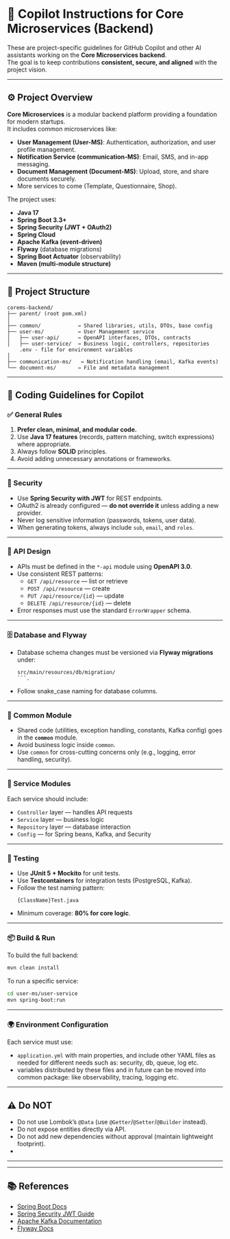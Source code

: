 # 🧠 Copilot Instructions for Core Microservices (Backend)

These are project-specific guidelines for GitHub Copilot and other AI assistants working on the **Core Microservices backend**.  
The goal is to keep contributions **consistent, secure, and aligned** with the project vision.

---

## ⚙️ Project Overview
**Core Microservices** is a modular backend platform providing a foundation for modern startups.  
It includes common microservices like:
- **User Management (User-MS)**: Authentication, authorization, and user profile management.
- **Notification Service (communication-MS)**: Email, SMS, and in-app messaging.
- **Document Management (Document-MS)**: Upload, store, and share documents securely.
- More services to come (Template, Questionnaire, Shop).

The project uses:
- **Java 17**  
- **Spring Boot 3.3+**  
- **Spring Security (JWT + OAuth2)**  
- **Spring Cloud**  
- **Apache Kafka (event-driven)**  
- **Flyway** (database migrations)  
- **Spring Boot Actuator** (observability)  
- **Maven (multi-module structure)**

---

## 🧩 Project Structure

```
corems-backend/
├── parent/ (root pom.xml)
│
├── common/            → Shared libraries, utils, DTOs, base config
├── user-ms/           → User Management service
│   ├── user-api/      → OpenAPI interfaces, DTOs, contracts
│   ├── user-service/  → Business logic, controllers, repositories
    .env - file for environment variables
│
├── communication-ms/   → Notification handling (email, Kafka events)
└── document-ms/       → File and metadata management
```

---

## 🧠 Coding Guidelines for Copilot

### ✅ General Rules
1. **Prefer clean, minimal, and modular code.**
2. Use **Java 17 features** (records, pattern matching, switch expressions) where appropriate.
3. Always follow **SOLID** principles.
4. Avoid adding unnecessary annotations or frameworks.

---

### 🔐 Security
- Use **Spring Security with JWT** for REST endpoints.
- OAuth2 is already configured — **do not override it** unless adding a new provider.
- Never log sensitive information (passwords, tokens, user data).
- When generating tokens, always include `sub`, `email`, and `roles`.

---

### 💬 API Design
- APIs must be defined in the `*-api` module using **OpenAPI 3.0**.
- Use consistent REST patterns:
  - `GET /api/resource` — list or retrieve
  - `POST /api/resource` — create
  - `PUT /api/resource/{id}` — update
  - `DELETE /api/resource/{id}` — delete
- Error responses must use the standard `ErrorWrapper` schema.

---

### 🗄️ Database and Flyway
- Database schema changes must be versioned via **Flyway migrations** under:
  ```
  src/main/resources/db/migration/
  ```.
- Follow snake_case naming for database columns.


---

### 🧩 Common Module
- Shared code (utilities, exception handling, constants, Kafka config) goes in the **`common`** module.
- Avoid business logic inside `common`.
- Use `common` for cross-cutting concerns only (e.g., logging, error handling, security).

---

### 🧱 Service Modules
Each service should include:
- `Controller` layer — handles API requests
- `Service` layer — business logic
- `Repository` layer — database interaction
- `Config` — for Spring beans, Kafka, and Security

---

### 🧪 Testing
- Use **JUnit 5 + Mockito** for unit tests.
- Use **Testcontainers** for integration tests (PostgreSQL, Kafka).
- Follow the test naming pattern:
  ```
  {ClassName}Test.java
  ```
- Minimum coverage: **80% for core logic**.

---

### 📦 Build & Run
To build the full backend:
```bash
mvn clean install
```

To run a specific service:
```bash
cd user-ms/user-service
mvn spring-boot:run
```

---

### 🌍 Environment Configuration
Each service must use:
- `application.yml` with main properties, and include other YAML files as needed for different needs such as: security, db, queue, log etc.
- variables distributed by these files and in future can be moved into common package: like observability, tracing, logging etc.

---

## ⚠️ Do NOT
- Do not use Lombok’s `@Data` (use `@Getter`/`@Setter`/`@Builder` instead).
- Do not expose entities directly via API.
- Do not add new dependencies without approval (maintain lightweight footprint).
- 
---


---

## 📚 References
- [Spring Boot Docs](https://docs.spring.io/spring-boot/docs/current/reference/html/)
- [Spring Security JWT Guide](https://spring.io/guides/tutorials/spring-boot-oauth2/)
- [Apache Kafka Documentation](https://kafka.apache.org/documentation/)
- [Flyway Docs](https://flywaydb.org/documentation/)
